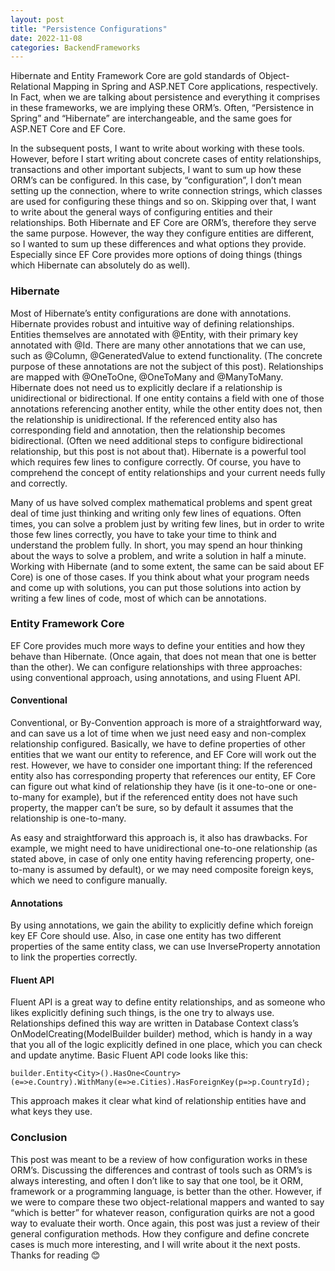 ```yaml
---
layout: post
title: "Persistence Configurations"
date: 2022-11-08
categories: BackendFrameworks
---
```


Hibernate and Entity Framework Core are gold standards of Object-Relational Mapping in Spring and ASP.NET Core applications, respectively. In Fact, when we are talking about persistence and everything it comprises in these frameworks, we are implying these ORM’s. Often, “Persistence in Spring” and “Hibernate” are interchangeable, and the same goes for ASP.NET Core and EF Core. 

In the subsequent posts, I want to write about working with these tools. However, before I start writing about concrete cases of entity relationships, transactions and other important subjects, I want to sum up how these ORM’s can be configured. 
In this case, by “configuration”, I don’t mean setting up the connection, where to write connection strings, which classes are used for configuring these things and so on. Skipping over that, I want to write about the general ways of configuring entities and their relationships. 
Both Hibernate and EF Core are ORM’s, therefore they serve the same purpose. However, the way they configure entities are different, so I wanted to sum up these differences and what options they provide. Especially since EF Core provides more options of doing things (things which Hibernate can absolutely do as well).

### Hibernate
Most of Hibernate’s entity configurations are done with annotations. Hibernate provides robust and intuitive way of defining relationships. Entities themselves are annotated with @Entity, with their primary key annotated with @Id. There are many other annotations that we can use, such as @Column, @GeneratedValue to extend functionality. (The concrete purpose of these annotations are not the subject of this post).
Relationships are mapped with @OneToOne, @OneToMany and @ManyToMany. Hibernate does not need us to explicitly declare if a relationship is unidirectional or bidirectional. If one entity contains a field with one of those annotations referencing another entity, while the other entity does not, then the relationship is unidirectional. If the referenced entity also has corresponding field and annotation, then the relationship becomes bidirectional. (Often we need additional steps to configure bidirectional relationship, but this post is not about that). Hibernate is a powerful tool which requires few lines to configure correctly. Of course, you have to comprehend the concept of entity relationships and your current needs fully and correctly. 

Many of us have solved complex mathematical problems and spent great deal of time just thinking and writing only few lines of equations. Often times, you can solve a problem just by writing few lines, but in order to write those few lines correctly, you have to take your time to think and understand the problem fully. In short, you may spend an hour thinking about the ways to solve a problem, and write a solution in half a minute. Working with Hibernate (and to some extent, the same can be said about EF Core) is one of those cases. If you think about what your program needs and come up with solutions, you can put those solutions into action by writing a few lines of code, most of which can be annotations. 

### Entity Framework Core
EF Core provides much more ways to define your entities and how they behave than Hibernate. (Once again, that does not mean that one is better than the other). We can configure relationships with three approaches: using conventional approach, using annotations, and using Fluent API. 

#### Conventional 
Conventional, or By-Convention approach is more of a straightforward way, and can save us a lot of time when we just need easy and non-complex relationship configured. Basically, we have to define properties of other entities that we want our entity to reference, and EF Core will work out the rest. However, we have to consider one important thing: If the referenced entity also has corresponding property that references our entity, EF Core can figure out what kind of relationship they have (is it one-to-one or one-to-many for example), but if the referenced entity does not have such property, the mapper can’t be sure, so by default it assumes that the relationship is one-to-many. 

As easy and straightforward this approach is, it also has drawbacks. For example, we might need to have unidirectional one-to-one relationship (as stated above, in case of only one entity having referencing property, one-to-many is assumed by default), or we may need composite foreign keys, which we need to configure manually. 

#### Annotations
By using annotations, we gain the ability to explicitly define which foreign key EF Core should use. Also, in case one entity has two different properties of the same entity class, we can use InverseProperty annotation to link the properties correctly.

#### Fluent API
Fluent API is a great way to define entity relationships, and as someone who likes explicitly defining such things, is the one try to always use. Relationships defined this way are written in Database Context class’s OnModelCreating(ModelBuilder builder) method, which is handy in a way that you all of the logic explicitly defined in one place, which you can check and update anytime. Basic Fluent API code looks like this:

`builder.Entity<City>().HasOne<Country>(e=>e.Country).WithMany(e=>e.Cities).HasForeignKey(p=>p.CountryId);`

This approach makes it clear what kind of relationship entities have and what keys they use. 



### Conclusion
This post was meant to be a review of how configuration works in these ORM’s. Discussing the differences and contrast of tools such as ORM’s is always interesting, and often I don’t like to say that one tool, be it ORM, framework or a programming language, is better than the other. However, if we were to compare these two object-relational mappers and wanted to say “which is better” for whatever reason, configuration quirks are not a good way to evaluate their worth. Once again, this post was just a review of their general configuration methods. How they configure and define concrete cases is much more interesting, and I will write about it the next posts. Thanks for reading 😊
